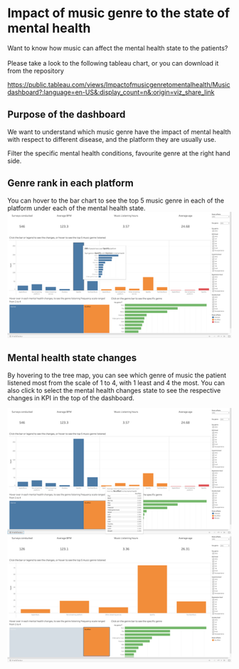 # Impact of music genre to the state of mental health

Want to know how music can affect the mental health state to the patients?
<br/><br/>
Please take a look to the following tableau chart, or you can download it from the repository

https://public.tableau.com/views/Impactofmusicgenretomentalhealth/Musicdashboard?:language=en-US&:display_count=n&:origin=viz_share_link

## Purpose of the dashboard
We want to understand which music genre have the impact of mental health with respect to different disease, and the platform they are usually use.

Filter the specific mental health conditions, favourite genre at the right hand side.

## Genre rank in each platform
You can hover to the bar chart to see the top 5 music genre in each of the platform under each of the mental health state.
![mental_health_music](https://github.com/davidchan0629/mental_health_music/blob/main/platform_hover.png)

## Mental health state changes
By hovering to the tree map, you can see which genre of music the patient listened most from the scale of 1 to 4, with 1 least and 4 the most. You can also click to select the mental health changes state to see the respective changes in KPI in the top of the dashboard.

![mental_health_music](https://github.com/davidchan0629/mental_health_music/blob/main/state_changes_hover.png)
![mental_health_music](https://github.com/davidchan0629/mental_health_music/blob/main/state_changes_click.png)

